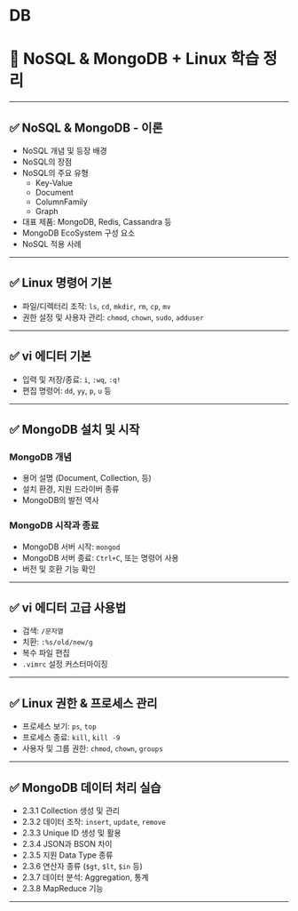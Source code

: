 # DB

# 📘 NoSQL & MongoDB + Linux 학습 정리

---

## ✅ NoSQL & MongoDB - 이론

- NoSQL 개념 및 등장 배경  
- NoSQL의 장점  
- NoSQL의 주요 유형  
  - Key-Value
  - Document
  - ColumnFamily
  - Graph
- 대표 제품: MongoDB, Redis, Cassandra 등  
- MongoDB EcoSystem 구성 요소  
- NoSQL 적용 사례

---

## ✅ Linux 명령어 기본

- 파일/디렉터리 조작: `ls`, `cd`, `mkdir`, `rm`, `cp`, `mv`
- 권한 설정 및 사용자 관리: `chmod`, `chown`, `sudo`, `adduser`

---

## ✅ vi 에디터 기본

- 입력 및 저장/종료: `i`, `:wq`, `:q!`
- 편집 명령어: `dd`, `yy`, `p`, `u` 등

---

## ✅ MongoDB 설치 및 시작

### MongoDB 개념
- 용어 설명 (Document, Collection, 등)
- 설치 환경, 지원 드라이버 종류
- MongoDB의 발전 역사

### MongoDB 시작과 종료
- MongoDB 서버 시작: `mongod`
- MongoDB 서버 종료: `Ctrl+C`, 또는 명령어 사용
- 버전 및 호환 기능 확인

---

## ✅ vi 에디터 고급 사용법

- 검색: `/문자열`
- 치환: `:%s/old/new/g`
- 복수 파일 편집
- `.vimrc` 설정 커스터마이징

---

## ✅ Linux 권한 & 프로세스 관리

- 프로세스 보기: `ps`, `top`
- 프로세스 종료: `kill`, `kill -9`
- 사용자 및 그룹 권한: `chmod`, `chown`, `groups`

---

## ✅ MongoDB 데이터 처리 실습

- 2.3.1 Collection 생성 및 관리
- 2.3.2 데이터 조작: `insert`, `update`, `remove`
- 2.3.3 Unique ID 생성 및 활용
- 2.3.4 JSON과 BSON 차이
- 2.3.5 지원 Data Type 종류
- 2.3.6 연산자 종류 (`$gt`, `$lt`, `$in` 등)
- 2.3.7 데이터 분석: Aggregation, 통계
- 2.3.8 MapReduce 기능

---
